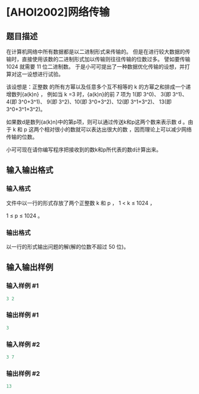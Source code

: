 # [AHOI2002]网络传输

## 题目描述

在计算机网络中所有数据都是以二进制形式来传输的。 但是在进行较大数据的传输时，直接使用该数的二进制形式加以传输则往往传输的位数过多。 譬如要传输 1024 就需要 11 位二进制数。 于是小可可提出了一种数据优化传输的设想，并打算对这一设想进行试验。

该设想是：正整数 的所有方幂以及任意多个互不相等的 k 的方幂之和排成一个递增数列{a(k)n} ， 例如当 k =3 时，{a(k)n}的前 7 项为 1(即 3^0)、 3(即 3^1)、 4(即 3^0+3^1)、 9(即 3^2)、10(即 3^0+3^2)、12(即 3^1+3^2)、 13(即 3^0+3^1+3^2)。

如果数d是数列{a(k)n}中的第p项，则可以通过传送k和p这两个数来表示数 d 。由于 k 和 p 这两个相对很小的数就可以表达出很大的数 ，因而理论上可以减少网络传输的位数。

小可可现在请你编写程序把接收到的数k和p所代表的数d计算出来。

## 输入输出格式

### 输入格式

文件中以一行的形式存放了两个正整数 k 和 p ， 1 < k ≤ 1024 ，

1 ≤ p ≤ 1024 。

### 输出格式

以一行的形式输出问题的解(解的位数不超过 50 位)。

## 输入输出样例

### 输入样例 #1

```cpp
3 2
```


### 输出样例 #1

```cpp
3
```


### 输入样例 #2

```cpp
3 7
```


### 输出样例 #2

```cpp
13
```


